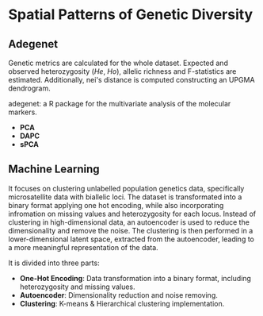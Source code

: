 # Spatial Patterns of Genetic Diversity

## Adegenet
Genetic metrics are calculated for the whole dataset. Expected and observed heterozygosity (_He_, _Ho_), allelic richness and F-statistics are estimated. Additionally, nei's distance is computed constructing an UPGMA dendrogram. 

adegenet: a R package for the multivariate analysis of the molecular markers. 
  - **PCA**
  - **DAPC**
  - **sPCA**

## Machine Learning
It focuses on clustering unlabelled population genetics data, specifically microsatellite data with biallelic loci. The dataset is transformated into a binary format applying one hot encoding, while also incorporating infromation on missing values and heterozygosity for each locus. Instead of clustering in high-dimensional data, an autoencoder is used to reduce the dimensionality and remove the noise. The clustering is then performed in a lower-dimensional latent space, extracted from the autoencoder, leading to a more meaningful representation of the data.  

It is divided into three parts:
  - **One-Hot Encoding**: Data transformation into a binary format, including heterozygosity and missing values.
  - **Autoencoder**: Dimensionality reduction and noise removing.
  - **Clustering**: K-means & Hierarchical clustering implementation.
